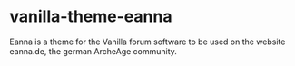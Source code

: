 vanilla-theme-eanna
===================

Eanna is a theme for the Vanilla forum software to be used on the website eanna.de, the german ArcheAge community.
